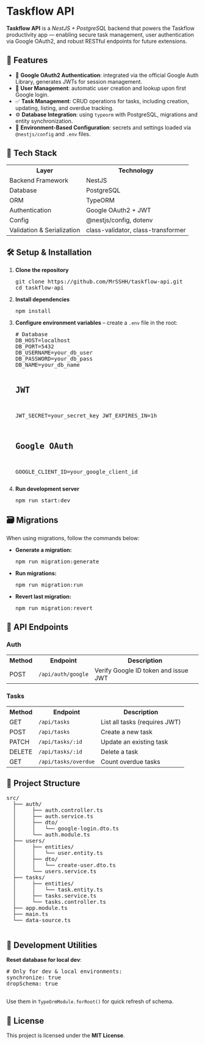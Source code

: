 <body>

<h1>Taskflow API</h1>

<p><strong>Taskflow API</strong> is a <em>NestJS + PostgreSQL</em> backend that powers the Taskflow productivity app — enabling secure task management, user authentication via Google OAuth2, and robust RESTful endpoints for future extensions.</p>

<section>
  <h2>🚀 Features</h2>
  <ul>
    <li>🔐 <strong>Google OAuth2 Authentication</strong>: integrated via the official Google Auth Library, generates JWTs for session management.</li>
    <li>👤 <strong>User Management</strong>: automatic user creation and lookup upon first Google login.</li>
    <li>✅ <strong>Task Management</strong>: CRUD operations for tasks, including creation, updating, listing, and overdue tracking.</li>
    <li>⚙️ <strong>Database Integration</strong>: using <code>typeorm</code> with PostgreSQL, migrations and entity synchronization.</li>
    <li>🌿 <strong>Environment-Based Configuration</strong>: secrets and settings loaded via <code>@nestjs/config</code> and <code>.env</code> files.</li>
  </ul>
</section>

<section>
  <h2>🧩 Tech Stack</h2>
  <table>
    <tr><th>Layer</th><th>Technology</th></tr>
    <tr><td>Backend Framework</td><td>NestJS</td></tr>
    <tr><td>Database</td><td>PostgreSQL</td></tr>
    <tr><td>ORM</td><td>TypeORM</td></tr>
    <tr><td>Authentication</td><td>Google OAuth2 + JWT</td></tr>
    <tr><td>Config</td><td>@nestjs/config, dotenv</td></tr>
    <tr><td>Validation & Serialization</td><td>class-validator, class-transformer</td></tr>
  </table>
</section>

<section>
  <h2>🛠️ Setup & Installation</h2>
  <ol>
    <li><strong>Clone the repository</strong>
      <pre>git clone https://github.com/MrSSHH/taskflow-api.git
cd taskflow-api</pre>
    </li>
    <li><strong>Install dependencies</strong>
      <pre>npm install</pre>
    </li>
    <li><strong>Configure environment variables</strong> – create a <code>.env</code> file in the root:
      <pre>
# Database
DB_HOST=localhost
DB_PORT=5432
DB_USERNAME=your_db_user
DB_PASSWORD=your_db_pass
DB_NAME=your_db_name

# JWT
JWT_SECRET=your_secret_key
JWT_EXPIRES_IN=1h

# Google OAuth
GOOGLE_CLIENT_ID=your_google_client_id
      </pre>
    </li>
    <li><strong>Run development server</strong>
      <pre>npm run start:dev</pre>
    </li>
  </ol>
</section>

<section>
  <h2>🗃️ Migrations</h2>
  <p>When using migrations, follow the commands below:</p>
  <ul>
    <li><strong>Generate a migration:</strong>
      <pre>npm run migration:generate</pre>
    </li>
    <li><strong>Run migrations:</strong>
      <pre>npm run migration:run</pre>
    </li>
    <li><strong>Revert last migration:</strong>
      <pre>npm run migration:revert</pre>
    </li>
  </ul>
</section>

<section>
  <h2>🔑 API Endpoints</h2>
  <h3>Auth</h3>
  <table>
    <tr><th>Method</th><th>Endpoint</th><th>Description</th></tr>
    <tr><td>POST</td><td><code>/api/auth/google</code></td><td>Verify Google ID token and issue JWT</td></tr>
  </table>
  <h3>Tasks</h3>
  <table>
    <tr><th>Method</th><th>Endpoint</th><th>Description</th></tr>
    <tr><td>GET</td><td><code>/api/tasks</code></td><td>List all tasks (requires JWT)</td></tr>
    <tr><td>POST</td><td><code>/api/tasks</code></td><td>Create a new task</td></tr>
    <tr><td>PATCH</td><td><code>/api/tasks/:id</code></td><td>Update an existing task</td></tr>
    <tr><td>DELETE</td><td><code>/api/tasks/:id</code></td><td>Delete a task</td></tr>
    <tr><td>GET</td><td><code>/api/tasks/overdue</code></td><td>Count overdue tasks</td></tr>
  </table>
</section>

<section>
  <h2>📁 Project Structure</h2>
  <pre>
src/
  ├── auth/
  │     ├── auth.controller.ts
  │     ├── auth.service.ts
  │     ├── dto/
  │     │   └── google-login.dto.ts
  │     └── auth.module.ts
  ├── users/
  │     ├── entities/
  │     │   └── user.entity.ts
  │     ├── dto/
  │     │   └── create-user.dto.ts
  │     └── users.service.ts
  ├── tasks/
  │     ├── entities/
  │     │   └── task.entity.ts
  │     ├── tasks.service.ts
  │     └── tasks.controller.ts
  ├── app.module.ts
  ├── main.ts
  └── data-source.ts
  </pre>
</section>

<section>
  <h2>🧰 Development Utilities</h2>
  <p><strong>Reset database for local dev</strong>:</p>
  <pre>
# Only for dev & local environments:
synchronize: true
dropSchema: true
  </pre>
  <p>Use them in <code>TypeOrmModule.forRoot()</code> for quick refresh of schema.</p>
</section>

<section>
  <h2>📜 License</h2>
  <p>This project is licensed under the <strong>MIT License</strong>.</p>
</section>

</body>
</html>